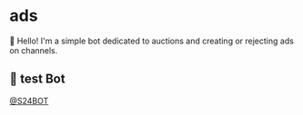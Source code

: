 # ads
👾 Hello! I'm a simple bot dedicated to auctions and creating or rejecting ads on channels.

## 🚀 test Bot
[@S24BOT](https://t.me/S24BOT)
